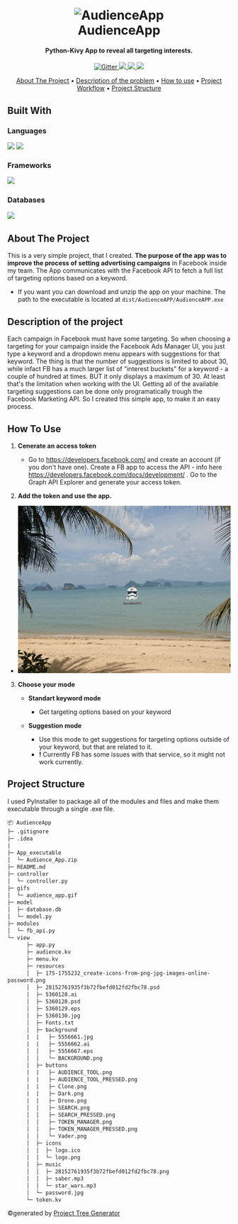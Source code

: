 <h1 align="center">
  <br>
  <img src="https://res.cloudinary.com/dawb3psft/image/upload/v1648020431/Portfolio/star.ico" alt="AudienceApp" width="150">
  <br>AudienceApp
</h1>

<h4 align="center">Python-Kivy App to reveal all targeting interests.</h4>

<p align="center">
  <a href="https://img.shields.io/badge/Made%20with-Python-blue">
    <img src="https://img.shields.io/badge/Made%20with-Python-blue"
         alt="Gitter">
  </a>
  <a href="https://img.shields.io/tokei/lines/github/Bogo56/AdCapture_bot">
      <img src="https://img.shields.io/tokei/lines/github/Bogo56/AdCapture_bot">
  </a>
  <a href="https://img.shields.io/github/languages/count/Bogo56/AdCapture_bot?color=f">
    <img src="https://img.shields.io/github/languages/count/Bogo56/AdCapture_bot?color=f">
  </a>
  <a href="https://badgen.net/github/commits/Bogo56/AdCapture_bot">
    <img src="https://badgen.net/github/commits/Bogo56/AdCapture_bot">
  </a>
</p>

<p align="center">
  <a href="#about-the-project">About The Project</a> •
  <a href="#description-of-the-problem">Description of the problem</a> •
  <a href="#how-to-use">How to use</a> •
  <a href="#project-workflow">Project Workflow</a> •
  <a href="#project-structure">Project Structure</a> 
</p>

## Built With
###  Languages
<p>
  <img src="https://img.shields.io/badge/Python-3776AB?style=for-the-badge&logo=python&logoColor=white">
  <img src="https://res.cloudinary.com/dawb3psft/image/upload/v1647933330/Portfolio/kv-lang.png">
<p>
  
### Frameworks
<p>
<img src="https://res.cloudinary.com/dawb3psft/image/upload/v1647933068/Portfolio/kivy.png">
</p>

### Databases
<p>
<img src="https://img.shields.io/badge/SQLite-07405E?style=for-the-badge&logo=sqlite&logoColor=white">
</p>

## About The Project
This is a very simple project, that I created. **The purpose of the app was to improve the process of setting advertising campaigns** in Facebook inside my team. The App communicates with the Facebook API to fetch a full list of targeting options based on a keyword.

* If you want you can download and unzip the app on your machine. The path to the executable is located at `dist/AudienceAPP/AudienceAPP.exe`

## Description of the project
Each campaign in Facebook must have some targeting. So when choosing a targeting for your campaign inside the Facebook Ads Manager UI, you just type a keyword and a dropdown menu appears with suggestions for that keyword. The thing is that the number of suggestions is limited to about 30, while infact FB has a much larger list of "interest buckets" for a keyword - a couple of hundred at times. BUT it only displays a maximum of 30. At least that's the limitation when working with the UI. Getting all of the available targeting suggestions can be done only programatically trough the Facebook Marketing API. So I created this simple app, to make it an easy process.


## How To Use
1. **Cenerate an access token**
   - Go to https://developers.facebook.com/ and create an account (if you don't have one). Create a FB app to access the API - info here https://developers.facebook.com/docs/development/ . Go to the Graph API Explorer and generate your access token.
       
2. **Add the token and use the app.**
  - ![](gifs/audience_app.gif)
  

3. **Choose your mode**
    * **Standart keyword mode**
      - Get targeting options based on your keyword
      
    * **Suggestion mode**
      - Use this mode to get suggestions for targeting options outside of your keyword, but that are related to it.
      - **!** Currently FB has some issues with that service, so it might not work currently.
      


## Project Structure
I used PyInstaller to package all of the modules and files and make them executable through a single .exe file.

```
📦 AudienceApp
├─ .gitignore
├─ .idea
|
├─ App_executable
│  └─ Audience_App.zip
├─ README.md
├─ controller
│  └─ controller.py
├─ gifs
│  └─ audience_app.gif
├─ model
│  ├─ database.db
│  └─ model.py
├─ modules
│  └─ fb_api.py
└─ view
      ├─ app.py
      ├─ audience.kv
      ├─ menu.kv
      ├─ resources
      │  ├─ 175-1755232_create-icons-from-png-jpg-images-online-password.png
      │  ├─ 28152761935f3b72fbefd012fd2fbc78.psd
      |  ├─ 5360128.ai
      │  ├─ 5360128.psd
      │  ├─ 5360129.eps
      │  ├─ 5360130.jpg
      │  ├─ Fonts.txt
      │  ├─ background
      |  |   ├─ 5556661.jpg
      |  |   ├─ 5556662.ai
      │  │   ├─ 5556667.eps
      │  │   └─ BACKGROUND.png
      │  ├─ buttons
      |  |   ├─ AUDIENCE_TOOL.png
      |	 |   ├─ AUDIENCE_TOOL_PRESSED.png
      |	 |   ├─ Clone.png
      |	 |   ├─ Dark.png
      |	 |   ├─ Drone.png
      │  │   ├─ SEARCH.png
      │  │   ├─ SEARCH_PRESSED.png
      │  │   ├─ TOKEN_MANAGER.png
      │  │   ├─ TOKEN_MANAGER_PRESSED.png
      │  │   └─ Vader.png
      │  ├─ icons
      │  │  ├─ logo.ico
      │  │  └─ logo.png
      │  ├─ music
      │  │  ├─ 28152761935f3b72fbefd012fd2fbc78.png
      │  │  ├─ saber.mp3
      │  │  └─ star_wars.mp3
      │  └─ password.jpg
      └─ token.kv
```
©generated by [Project Tree Generator](https://woochanleee.github.io/project-tree-generator)
